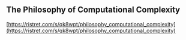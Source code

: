 ## The Philosophy of Computational Complexity
  
  [https://ristret.com/s/qk8wpt/philosophy_computational_complexity](https://ristret.com/s/qk8wpt/philosophy_computational_complexity)